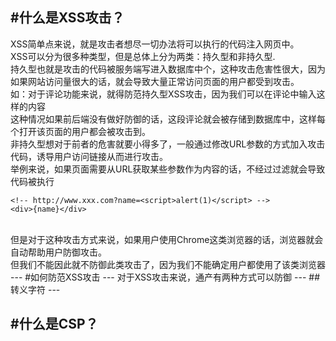 #什么是XSS攻击？
--
XSS简单点来说，就是攻击者想尽一切办法将可以执行的代码注入网页中。
<br>
XSS可以分为很多种类型，但是总体上分为两类：持久型和非持久型.
<br>
持久型也就是攻击的代码被服务端写进入数据库中个，这种攻击危害性很大，因为如果网站访问量很大的话，就会导致大量正常访问页面的用户都受到攻击。
<br>
如：对于评论功能来说，就得防范持久型XSS攻击，因为我们可以在评论中输入<script>alert(1)</script>这样的内容
<br>
这种情况如果前后端没有做好防御的话，这段评论就会被存储到数据库中，这样每个打开该页面的用户都会被攻击到。
<br>
非持久型想对于前者的危害就要小得多了，一般通过修改URL参数的方式加入攻击代码，诱导用户访问链接从而进行攻击。
<br>
举例来说，如果页面需要从URL获取某些参数作为内容的话，不经过过滤就会导致代码被执行
<br>
```
<!-- http://www.xxx.com?name=<script>alert(1)</script> -->
<div>{name}</div>
```
<br>
但是对于这种攻击方式来说，如果用户使用Chrome这类浏览器的话，浏览器就会自动帮助用户防御攻击。
<br>
但我们不能因此就不防御此类攻击了，因为我们不能确定用户都使用了该类浏览器
---
#如何防范XSS攻击
---
对于XSS攻击来说，通产有两种方式可以防御
---
##转义字符
---

#什么是CSP？
---
